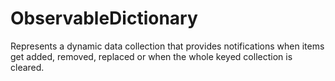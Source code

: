 # ObservableDictionary
Represents a dynamic data collection that provides notifications when items get added, removed, replaced or when the whole keyed collection is cleared.
